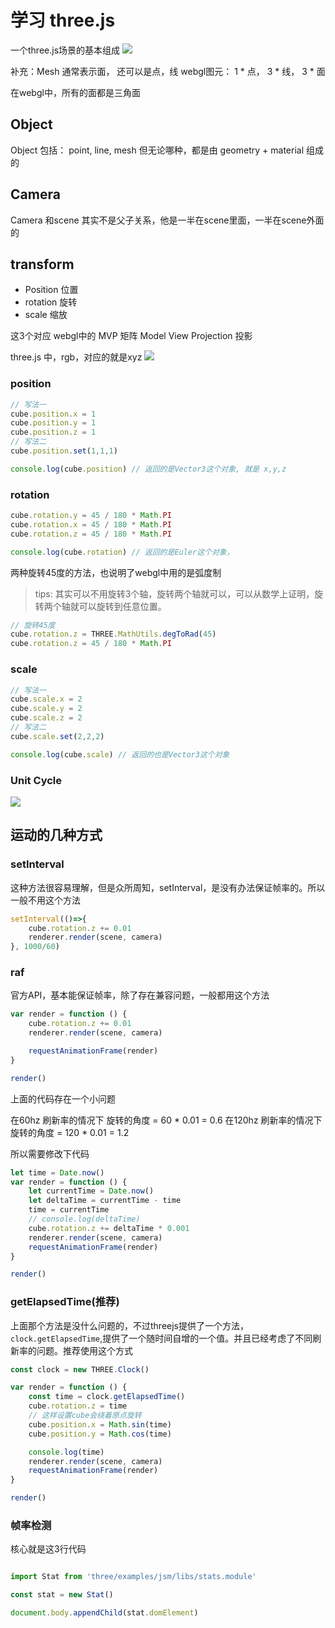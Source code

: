 # 学习 three.js

一个three.js场景的基本组成
![](./images/%E5%9F%BA%E6%9C%AC%E7%BB%84%E6%88%90.jpg)

补充：Mesh 通常表示面， 还可以是点，线
webgl图元：
1 * 点， 3 * 线， 3 * 面

在webgl中，所有的面都是三角面

## Object

Object 包括： point, line, mesh
但无论哪种，都是由 geometry + material 组成的

## Camera

Camera 和scene 其实不是父子关系，他是一半在scene里面，一半在scene外面的

## transform

- Position	 位置
- rotation	 旋转
- scale			 缩放

这3个对应 webgl中的 MVP 矩阵
Model
View
Projection 投影

three.js 	中，rgb，对应的就是xyz
![](images/XYZ.jpg)

### position

```js
// 写法一
cube.position.x = 1
cube.position.y = 1
cube.position.z = 1
// 写法二
cube.position.set(1,1,1)

console.log(cube.position) // 返回的是Vector3这个对象, 就是 x,y,z
```

### rotation

```js
cube.rotation.y = 45 / 180 * Math.PI
cube.rotation.x = 45 / 180 * Math.PI
cube.rotation.z = 45 / 180 * Math.PI

console.log(cube.rotation) // 返回的是Euler这个对象， 
```

两种旋转45度的方法，也说明了webgl中用的是弧度制
> tips: 其实可以不用旋转3个轴，旋转两个轴就可以，可以从数学上证明，旋转两个轴就可以旋转到任意位置。

```js
// 旋转45度
cube.rotation.z = THREE.MathUtils.degToRad(45)
cube.rotation.z = 45 / 180 * Math.PI
```

### scale

```js
// 写法一
cube.scale.x = 2
cube.scale.y = 2
cube.scale.z = 2
// 写法二
cube.scale.set(2,2,2)

console.log(cube.scale) // 返回的也是Vector3这个对象
```

### Unit Cycle

![](./images/旋转角度.jpg)

## 运动的几种方式

### setInterval

这种方法很容易理解，但是众所周知，setInterval，是没有办法保证帧率的。所以一般不用这个方法

```js
setInterval(()=>{
	cube.rotation.z += 0.01
	renderer.render(scene, camera)
}, 1000/60)
```

### raf

官方API，基本能保证帧率，除了存在兼容问题，一般都用这个方法

```js
var render = function () {
	cube.rotation.z += 0.01
	renderer.render(scene, camera)

	requestAnimationFrame(render)
}

render()
```

上面的代码存在一个小问题

在60hz  刷新率的情况下 旋转的角度 = 60 * 0.01 = 0.6
在120hz 刷新率的情况下 旋转的角度 = 120 * 0.01 = 1.2 

所以需要修改下代码

```js
let time = Date.now()
var render = function () {
	let currentTime = Date.now()
	let deltaTime = currentTime - time
	time = currentTime
	// console.log(deltaTime)
	cube.rotation.z += deltaTime * 0.001
	renderer.render(scene, camera)
	requestAnimationFrame(render)
}

render()
```

### getElapsedTime(推荐)

上面那个方法是没什么问题的，不过threejs提供了一个方法，`clock.getElapsedTime`,提供了一个随时间自增的一个值。并且已经考虑了不同刷新率的问题。推荐使用这个方式

```js
const clock = new THREE.Clock()

var render = function () {
	const time = clock.getElapsedTime()
	cube.rotation.z = time
	// 这样设置cube会绕着原点旋转
	cube.position.x = Math.sin(time)
	cube.position.y = Math.cos(time)

	console.log(time)
	renderer.render(scene, camera)
	requestAnimationFrame(render)
}

render()
```

### 帧率检测

核心就是这3行代码

```js

import Stat from 'three/examples/jsm/libs/stats.module'

const stat = new Stat()

document.body.appendChild(stat.domElement)
```


